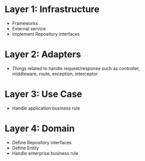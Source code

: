 # Layer 1: Infrastructure
- Frameworks
- External service
- Implement Repository interfaces

# Layer 2: Adapters
- Things related to handle request/response such as controller, middleware, route, exception, interceptor

# Layer 3: Use Case
- Handle application business rule

# Layer 4: Domain
- Define Repository interfaces
- Define Entity
- Handle enterprise business rule
